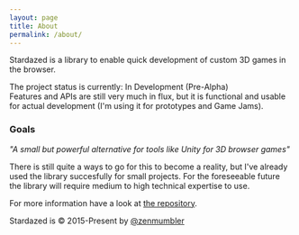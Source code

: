 ```yaml
---
layout: page
title: About
permalink: /about/
---
```


Stardazed is a library to enable quick development of custom 3D games in the browser.

The project status is currently: In Development (Pre-Alpha)<br>
Features and APIs are still very much in flux, but it is functional and usable for actual development (I'm using it for prototypes and Game Jams).

### Goals

_"A small but powerful alternative for tools like Unity for 3D browser games"_

There is still quite a ways to go for this to become a reality, but I've already used the library succesfully for small projects.
For the foreseeable future the library will require medium to high technical expertise to use.

For more information have a look at [the repository](https://github.com/stardazed/stardazed).

Stardazed is &copy; 2015-Present by [@zenmumbler](https://twitter.com/zenmumbler)
